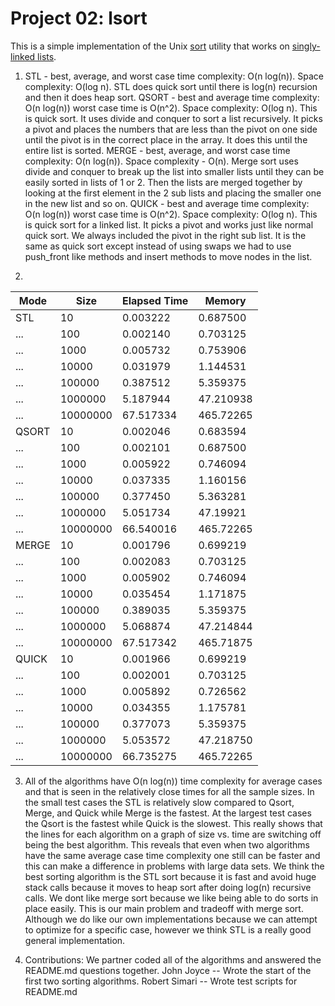 Project 02: lsort
===================

This is a simple implementation of the Unix [sort] utility that works on
[singly-linked lists].

[sort]: http://man7.org/linux/man-pages/man1/sort.1.html
[singly-linked lists]: https://en.wikipedia.org/wiki/Linked_list#Singly_linked_lists

1. STL - best, average, and worst case time complexity: O(n log(n)). Space complexity: O(log n). STL does quick sort until there is log(n) recursion and then it does heap sort.
   QSORT - best and average time complexity: O(n log(n)) worst case time is O(n^2). Space complexity: O(log n). This is quick sort. It uses divide and conquer to sort a list recursively. It picks a pivot and places the numbers that are less than the pivot on one side until the pivot is in the correct place in the array. It does this until the entire list is sorted.
   MERGE - best, average, and worst case time complexity: O(n log(n)). Space complexity - O(n). Merge sort uses divide and conquer to break up the list into smaller lists until they can be easily sorted in lists of 1 or 2. Then the lists are merged together by looking at the first element in the 2 sub lists and placing the smaller one in the new list and so on. 
   QUICK - best and average time complexity: O(n log(n)) worst case time is O(n^2). Space complexity: O(log n). This is quick sort for a linked list. It picks a pivot and works just like normal quick sort. We always included the pivot in the right sub list. It is the same as quick sort except instead of using swaps we had to use push_front like methods and insert methods to move nodes in the list.

2. 
| Mode    | Size      | Elapsed Time  | Memory    |
|---------|-----------|---------------|-----------|
| STL     | 10        | 0.003222      | 0.687500  |
| ...     | 100       | 0.002140      | 0.703125  |
| ...     | 1000      | 0.005732      | 0.753906  |
| ...     | 10000     | 0.031979      | 1.144531  |
| ...     | 100000    | 0.387512      | 5.359375  |
| ...     | 1000000   | 5.187944      | 47.210938 |
| ...     | 10000000  | 67.517334     | 465.72265 |
| QSORT   | 10        | 0.002046      | 0.683594  |
| ...     | 100       | 0.002101      | 0.687500  |
| ...     | 1000      | 0.005922      | 0.746094  |
| ...     | 10000     | 0.037335      | 1.160156  |
| ...     | 100000    | 0.377450      | 5.363281  |
| ...     | 1000000   | 5.051734      | 47.19921  |
| ...     | 10000000  | 66.540016     | 465.72265 |
| MERGE   | 10        | 0.001796      | 0.699219  |
| ...     | 100       | 0.002083      | 0.703125  |
| ...     | 1000      | 0.005902      | 0.746094  |
| ...     | 10000     | 0.035454      | 1.171875  |
| ...     | 100000    | 0.389035      | 5.359375  |
| ...     | 1000000   | 5.068874      | 47.214844 |
| ...     | 10000000  | 67.517342     | 465.71875 |
| QUICK   | 10        | 0.001966      | 0.699219  |
| ...     | 100       | 0.002001      | 0.703125  |
| ...     | 1000      | 0.005892      | 0.726562  |
| ...     | 10000     | 0.034355      | 1.175781  |
| ...     | 100000    | 0.377073      | 5.359375  |
| ...     | 1000000   | 5.053572      | 47.218750 |
| ...     | 10000000  | 66.735275     | 465.72265 |

3. All of the algorithms have O(n log(n)) time complexity for average cases and that is seen in the relatively close times for all the sample sizes. In the small test cases the STL is relatively slow compared to Qsort, Merge, and Quick while Merge is the fastest. At the largest test cases the Qsort is the fastest while Quick is the slowest. This really shows that the lines for each algorithm on a graph of size vs. time are switching off being the best algorithm. This reveals that even when two algorithms have the same average case time complexity one still can be faster and this can make a difference in problems with large data sets. We think the best sorting algorithm is the STL sort because it is fast and avoid huge stack calls because it moves to heap sort after doing log(n) recursive calls. We dont like merge sort because we like being able to do sorts in place easily. This is our main problem and tradeoff with merge sort. Although we do like our own implementations because we can attempt to optimize for a specific case, however we think STL is a really good general implementation. 

4. Contributions: 
We partner coded all of the algorithms and answered the README.md questions together.
John Joyce -- Wrote the start of the first two sorting algorithms. 
Robert Simari -- Wrote test scripts for README.md

